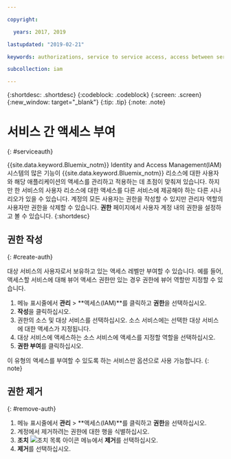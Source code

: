 ```yaml
---

copyright:

  years: 2017, 2019

lastupdated: "2019-02-21"

keywords: authorizations, service to service access, access between services

subcollection: iam

---
```


{:shortdesc: .shortdesc}
{:codeblock: .codeblock}
{:screen: .screen}
{:new_window: target="_blank"}
{:tip: .tip}
{:note: .note}


# 서비스 간 액세스 부여
{: #serviceauth}

{{site.data.keyword.Bluemix_notm}} Identity and Access Management(IAM) 시스템의 많은 기능이 {{site.data.keyword.Bluemix_notm}} 리소스에 대한 사용자와 해당 애플리케이션의 액세스를 관리하고 적용하는 데 초점이 맞춰져 있습니다. 하지만 한 서비스의 사용자 리소스에 대한 액세스를 다른 서비스에 제공해야 하는 다른 시나리오가 있을 수 있습니다. 계정의 모든 사용자는 권한을 작성할 수 있지만 관리자 역할의 사용자만 권한을 삭제할 수 있습니다. **권한** 페이지에서 사용자 계정 내의 권한을 설정하고 볼 수 있습니다.
{:shortdesc}

## 권한 작성
{: #create-auth}

대상 서비스의 사용자로서 보유하고 있는 액세스 레벨만 부여할 수 있습니다. 예를 들어, 액세스할 서비스에 대해 뷰어 액세스 권한만 있는 경우 권한에 뷰어 역할만 지정할 수 있습니다.

1. 메뉴 표시줄에서 **관리** &gt; **액세스(IAM)**를 클릭하고 **권한**을 선택하십시오.
2. **작성**을 클릭하십시오.
3. 권한의 소스 및 대상 서비스를 선택하십시오. 소스 서비스에는 선택한 대상 서비스에 대한 액세스가 지정됩니다.
4. 대상 서비스에 액세스하는 소스 서비스에 액세스를 지정할 역할을 선택하십시오.
5. **권한 부여**를 클릭하십시오.

이 유형의 액세스를 부여할 수 있도록 하는 서비스만 옵션으로 사용 가능합니다.
{: note}

## 권한 제거
{: #remove-auth}

1. 메뉴 표시줄에서 **관리** &gt; **액세스(IAM)**를 클릭하고 **권한**을 선택하십시오.
2. 계정에서 제거하려는 권한에 대한 행을 식별하십시오.
3. **조치** ![조치 목록 아이콘](../icons/action-menu-icon.svg) 메뉴에서 **제거**를 선택하십시오.
5. **제거**를 선택하십시오.
